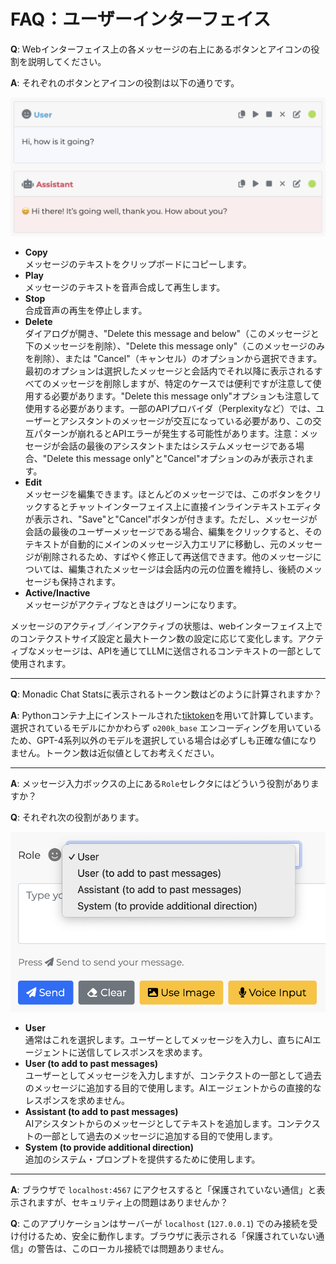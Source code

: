 # FAQ：ユーザーインターフェイス

**Q**: Webインターフェイス上の各メッセージの右上にあるボタンとアイコンの役割を説明してください。

**A**: それぞれのボタンとアイコンの役割は以下の通りです。

![](../assets/images/message-buttons.png ':size=600')

- **Copy**<br />メッセージのテキストをクリップボードにコピーします。
- **Play**<br />メッセージのテキストを音声合成して再生します。
- **Stop**<br />合成音声の再生を停止します。
- **Delete**<br />ダイアログが開き、"Delete this message and below"（このメッセージと下のメッセージを削除）、"Delete this message only"（このメッセージのみを削除）、または "Cancel"（キャンセル）のオプションから選択できます。最初のオプションは選択したメッセージと会話内でそれ以降に表示されるすべてのメッセージを削除しますが、特定のケースでは便利ですが注意して使用する必要があります。"Delete this message only"オプションも注意して使用する必要があります。一部のAPIプロバイダ（Perplexityなど）では、ユーザーとアシスタントのメッセージが交互になっている必要があり、この交互パターンが崩れるとAPIエラーが発生する可能性があります。注意：メッセージが会話の最後のアシスタントまたはシステムメッセージである場合、"Delete this message only"と"Cancel"オプションのみが表示されます。
- **Edit**<br />メッセージを編集できます。ほとんどのメッセージでは、このボタンをクリックするとチャットインターフェイス上に直接インラインテキストエディタが表示され、"Save"と"Cancel"ボタンが付きます。ただし、メッセージが会話の最後のユーザーメッセージである場合、編集をクリックすると、そのテキストが自動的にメインのメッセージ入力エリアに移動し、元のメッセージが削除されるため、すばやく修正して再送信できます。他のメッセージについては、編集されたメッセージは会話内の元の位置を維持し、後続のメッセージも保持されます。
- **Active/Inactive**<br />メッセージがアクティブなときはグリーンになります。

メッセージのアクティブ／インアクティブの状態は、webインターフェイス上でのコンテクストサイズ設定と最大トークン数の設定に応じて変化します。アクティブなメッセージは、APIを通じてLLMに送信されるコンテキストの一部として使用されます。

---

**Q**: Monadic Chat Statsに表示されるトークン数はどのように計算されますか？


**A**: Pythonコンテナ上にインストールされた[tiktoken](https://github.com/openai/tiktoken)を用いて計算しています。選択されているモデルにかかわらず `o200k_base` エンコーディングを用いているため、GPT-4系列以外のモデルを選択している場合は必ずしも正確な値になりません。トークン数は近似値としてお考えください。

---

**A**: メッセージ入力ボックスの上にある`Role`セレクタにはどういう役割がありますか？

**Q**: それぞれ次の役割があります。

![](../assets/images/role-selector.png ':size=400')

- **User**<br />通常はこれを選択します。ユーザーとしてメッセージを入力し、直ちにAIエージェントに送信してレスポンスを求めます。
- **User (to add to past messages)**<br />ユーザーとしてメッセージを入力しますが、コンテクストの一部として過去のメッセージに追加する目的で使用します。AIエージェントからの直接的なレスポンスを求めません。
- **Assistant (to add to past messages)**<br />AIアシスタントからのメッセージとしてテキストを追加します。コンテクストの一部として過去のメッセージに追加する目的で使用します。
- **System (to provide additional direction)**<br />追加のシステム・プロンプトを提供するために使用します。

---

**A**: ブラウザで `localhost:4567` にアクセスすると「保護されていない通信」と表示されますが、セキュリティ上の問題はありませんか？

**Q**: このアプリケーションはサーバーが `localhost` (`127.0.0.1`) でのみ接続を受け付けるため、安全に動作します。ブラウザに表示される「保護されていない通信」の警告は、このローカル接続では問題ありません。
